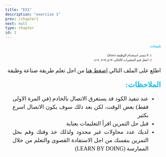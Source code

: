 ```yaml
---
title: "EX1"
description: "exercise 1" 
prev: /chapter1
next: null
type: chapter
id: 1
---
```



<codeblock id="01_03">
  
<div dir="RTL">  
  
<p dir=rtl align="right" style="text-align:justify; direction: rtl; line-height:1.5">
<strong>
<font size="1.5rem" color="#09bef3" face="cairo">
تلميحات:
</font>
</strong>
</p>

<ol dir=rtl align="justify"  style="text-align:justify; direction:rtl; line-height:1.5">
<font size="1.2" face="cairo">
<li>
لا تنسى استخدام الوظيفة funct()
</li>
  
<li>
اجعل قيم المتغيرات كالتالي: a=4 , b=6, g=8
</li>

</font>
</ol> 

<p dir=rtl align="justify" style="text-align:justify; direction: rtl; line-height:1.5">
<font size="4" face="cairo"> 
اطلع على الملف التالي <a href="https://github.com/" target="_blank">اضغط هنا</a> من اجل تعلم طريقة صناعة وظيفة
</font>
</p>


<p dir=rtl align="right" style="text-align:justify; direction: rtl; line-height:1.5">
<strong>
<font size="5" color="#09bef3" face="cairo">
الملاحظات:
</font>
</strong>
</p>

<ul dir=rtl align="justify"  style="text-align:justify; direction: rtl; line-height:1.5">
<font size="4" face="cairo">
<li>
عند تنفيذ الكود قد يستغرق الاتصال بالخادم (في المرة الاولى فقط) بعض الوقت، لكن بعد ذلك سوف يكون الاتصال اسرع بكثير
</li>
  
<li>
قبل حل التمرين اقرأ التعليمات بعناية
</li>

<li>
لديك عدد محاولات غير محدود ولذلك خذ وقتك وقم بحل التمرين بنفسك من اجل الاستفادة القصوى والتعلم من خلال الممارسة (LEARN BY DOING)
</li>

</font>
</ul> 

</div>

</codeblock>

